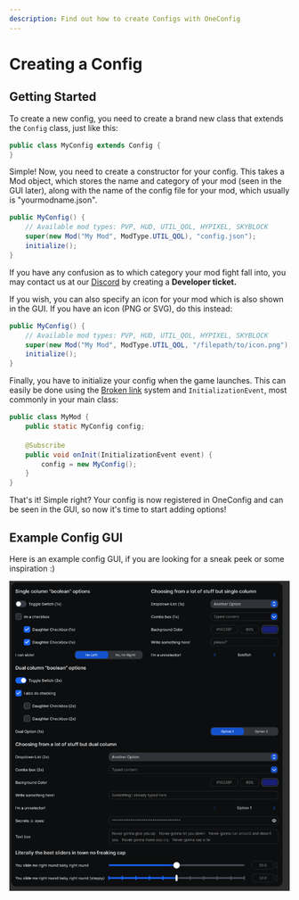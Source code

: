 ```yaml
---
description: Find out how to create Configs with OneConfig
---
```


# Creating a Config

## Getting Started

To create a new config, you need to create a brand new class that extends the `Config` class, just like this:

```java
public class MyConfig extends Config {
}
```

Simple! Now, you need to create a constructor for your config. This takes a Mod object, which stores the name and category of your mod (seen in the GUI later), along with the name of the config file for your mod, which usually is "yourmodname.json".

```java
public MyConfig() {
    // Available mod types: PVP, HUD, UTIL_QOL, HYPIXEL, SKYBLOCK
    super(new Mod("My Mod", ModType.UTIL_QOL), "config.json");
    initialize();
}
```

If you have any confusion as to which category your mod fight fall into, you may contact us at our [Discord](https://polyfrost.cc/discord) by creating a **Developer ticket.**

If you wish, you can also specify an icon for your mod which is also shown in the GUI. If you have an icon (PNG or SVG), do this instead:

```java
public MyConfig() {
    // Available mod types: PVP, HUD, UTIL_QOL, HYPIXEL, SKYBLOCK
    super(new Mod("My Mod", ModType.UTIL_QOL, "/filepath/to/icon.png"), "config.json");
    initialize();
}
```

Finally, you have to initialize your config when the game launches. This can easily be done using the [Broken link](broken-reference "mention") system and `InitializationEvent`, most commonly in your main class:

```java
public class MyMod {
    public static MyConfig config;

    @Subscribe
    public void onInit(InitializationEvent event) {
        config = new MyConfig();
    }
}
```

That's it! Simple right? Your config is now registered in OneConfig and can be seen in the GUI, so now it's time to start adding options!



## Example Config GUI

Here is an example config GUI, if you are looking for a sneak peek or some inspiration :)

![Example Config GUI for inspiration](<../.gitbook/assets/image (6).png>)
